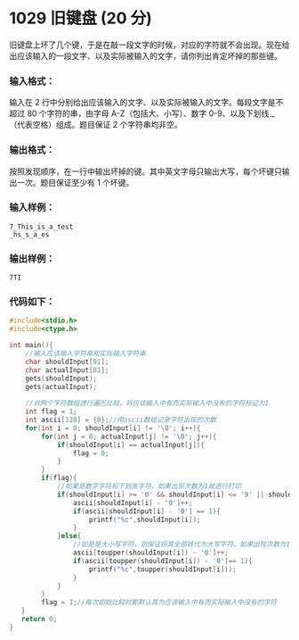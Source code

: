 # 1029 旧键盘 (20 分)
旧键盘上坏了几个键，于是在敲一段文字的时候，对应的字符就不会出现。现在给出应该输入的一段文字、以及实际被输入的文字，请你列出肯定坏掉的那些键。
### 输入格式：
输入在 2 行中分别给出应该输入的文字、以及实际被输入的文字。每段文字是不超过 80 个字符的串，由字母 A-Z（包括大、小写）、数字 0-9、以及下划线 _（代表空格）组成。题目保证 2 个字符串均非空。
### 输出格式：
按照发现顺序，在一行中输出坏掉的键。其中英文字母只输出大写，每个坏键只输出一次。题目保证至少有 1 个坏键。
### 输入样例：
```
7_This_is_a_test
_hs_s_a_es
```
### 输出样例：
```
7TI
```
### 代码如下：
```c
#include<stdio.h>
#include<ctype.h>

int main(){
    //输入应该输入字符串和实际输入字符串 
    char shouldInput[81];
    char actualInput[81];
    gets(shouldInput);
    gets(actualInput);
    
    //对两个字符数组进行遍历比较，将应该输入中有而实际输入中没有的字符标记为1
    int flag = 1;
    int ascii[128] = {0};//用ascii数组记录字符出现的次数 
    for(int i = 0; shouldInput[i] != '\0'; i++){
        for(int j = 0; actualInput[j] != '\0'; j++){
            if(shouldInput[i] == actualInput[j]){
                flag = 0;
            }
        }
        if(flag){
            //如果是数字字符和下划张字符，如果出现次数为1就进行打印 
            if(shouldInput[i] >= '0' && shouldInput[i] <= '9' || shouldInput[i] == '_'){
                ascii[shouldInput[i] - '0']++;
                if(ascii[shouldInput[i] - '0'] == 1){
                    printf("%c",shouldInput[i]);
                } 
            }else{
                //如是是大小写字符，则保证将其全部转代为大写字符，如果出现次数为1就进行打印 
                ascii[toupper(shouldInput[i]) - '0']++;
                if(ascii[toupper(shouldInput[i]) - '0']== 1){
                    printf("%c",toupper(shouldInput[i]));
                }
            }    
        }
        flag = 1;//每次初始比较时都默认其为应该输入中有而实际输入中没有的字符 
   }
   return 0;
} 
```

